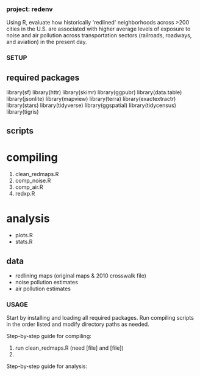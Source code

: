 ### project: redenv
Using R, evaluate how historically 'redlined' neighborhoods across >200 cities in the U.S. are associated with higher average levels of exposure to noise and air pollution across transportation sectors (railroads, roadways, and aviation) in the present day.

### SETUP

## required packages
library(sf)
library(httr)
library(skimr)
library(ggpubr)
library(data.table)
library(jsonlite)
library(mapview)
library(terra)
library(exactextractr)
library(stars)
library(tidyverse)
library(ggspatial)
library(tidycensus)
library(tigris)

## scripts
# compiling
1. clean_redmaps.R
2. comp_noise.R
3. comp_air.R
4. redxp.R
# analysis
- plots.R
- stats.R

## data
- redlining maps (original maps & 2010 crosswalk file)
- noise pollution estimates
- air pollution estimates


### USAGE

Start by installing and loading all required packages. Run compiling scripts in the order listed and modify directory paths as needed.

Step-by-step guide for compiling:
1.  run clean_redmaps.R (need [file] and [file])
2.  


Step-by-step guide for analysis:
















